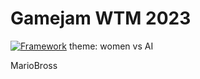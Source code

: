 
# Gamejam WTM 2023

[![Framework](https://img.shields.io/badge/Framework-pygame-yellow)](https://www.pygame.org/news)
theme: women vs AI

MarioBross